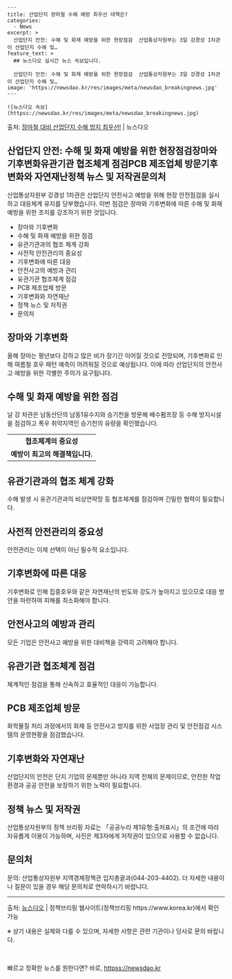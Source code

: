     ---
    title: 산업단지 장마철 수해 예방 최우선 대책은?
    categories:
      - News
    excerpt: >
      산업단지 안전: 수해 및 화재 예방을 위한 현장점검  산업통상자원부는 3일 강경성 1차관이 산업단지 수해 및…
    feature_text: >
      ## 뉴스다오 실시간 뉴스 속보입니다.
    
      산업단지 안전: 수해 및 화재 예방을 위한 현장점검  산업통상자원부는 3일 강경성 1차관이 산업단지 수해 및…
    image: 'https://newsdao.kr/res/images/meta/newsdao_breakingnews.jpg'
    ---
    
    ![뉴스다오 속보](httpss://newsdao.kr/res/images/meta/newsdao_breakingnews.jpg)

<p>출처: <a href="httpss://newsdao.kr/4578" rel="dofollow">장마철 대비 산업단지 수해 방지 최우선!</a> | 뉴스다오</p>

<h2 data-ke-size="size26">산업단지 안전: 수해 및 화재 예방을 위한 현장점검장마와 기후변화유관기관 협조체계 점검PCB 제조업체 방문기후변화와 자연재난정책 뉴스 및 저작권문의처</h2>
<p data-ke-size="size16">산업통상자원부 강경성 1차관은 산업단지 안전사고 예방을 위해 현장 안전점검을 실시하고 대응체계 유지를 당부했습니다. 이번 점검은 장마와 기후변화에 따른 수해 및 화재 예방을 위한 조치를 강조하기 위한 것입니다.</p>

<ul>
  <li>장마와 기후변화</li>
  <li>수해 및 화재 예방을 위한 점검</li>
  <li>유관기관과의 협조 체계 강화</li>
  <li>사전적 안전관리의 중요성</li>
  <li>기후변화에 따른 대응</li>
  <li>안전사고의 예방과 관리</li>
  <li>유관기관 협조체계 점검</li>
  <li>PCB 제조업체 방문</li>
  <li>기후변화와 자연재난</li>
  <li>정책 뉴스 및 저작권</li>
  <li>문의처</li>
</ul>

<h2 data-ke-size="size26">장마와 기후변화</h2>
<p data-ke-size="size16">올해 장마는 평년보다 강하고 많은 비가 장기간 이어질 것으로 전망되며, 기후변화로 인해 여름철 호우 패턴 예측이 어려워질 것으로 예상됩니다. 이에 따라 산업단지의 안전사고 예방을 위한 각별한 주의가 요구됩니다.</p>

<h2 data-ke-size="size26">수해 및 화재 예방을 위한 점검</h2>
<p data-ke-size="size16">날 강 차관은 남동산단의 남동1유수지와 승기천을 방문해 배수펌프장 등 수해 방지시설을 점검하고 폭우 취약지역인 승기천의 유량을 확인했습니다.</p>

<table>
  <tr>
    <td style="text-align: center; height: 17px;"><b>협조체계의 중요성</b></td>
  </tr>
  <tr>
    <td style="text-align: center; height: 17px;"><b>예방이 최고의 해결책입니다.</b></td>
  </tr>
</table>

<h2 data-ke-size="size26">유관기관과의 협조 체계 강화</h2>
<p data-ke-size="size16">수해 발생 시 유관기관과의 비상연락망 등 협조체계를 점검하며 긴밀한 협력이 필요합니다.</p>

<h2 data-ke-size="size26">사전적 안전관리의 중요성</h2>
<p data-ke-size="size16">안전관리는 이제 선택이 아닌 필수적 요소입니다.</p>

<h2 data-ke-size="size26">기후변화에 따른 대응</h2>
<p data-ke-size="size16">기후변화로 인해 집중호우와 같은 자연재난의 빈도와 강도가 높아지고 있으므로 대응 방안을 마련하여 피해를 최소화해야 합니다.</p>

<h2 data-ke-size="size26">안전사고의 예방과 관리</h2>
<p data-ke-size="size16">모든 기업은 안전사고 예방을 위한 대비책을 강력히 고려해야 합니다.</p>

<h2 data-ke-size="size26">유관기관 협조체계 점검</h2>
<p data-ke-size="size16">체계적인 점검을 통해 신속하고 효율적인 대응이 가능합니다.</p>

<h2 data-ke-size="size26">PCB 제조업체 방문</h2>
<p data-ke-size="size16">화학물질 처리 과정에서의 화재 등 안전사고 방지를 위한 사업장 관리 및 안전점검 시스템의 운영현황을 점검했습니다.</p>

<h2 data-ke-size="size26">기후변화와 자연재난</h2>
<p data-ke-size="size16">산업단지의 안전은 단지 기업의 문제뿐만 아니라 지역 전체의 문제이므로, 안전한 작업 환경과 공공 안전을 보장하기 위한 노력이 필요합니다.</p>

<h2 data-ke-size="size26">정책 뉴스 및 저작권</h2>
<p data-ke-size="size16">산업통상자원부의 정책 브리핑 자료는 「공공누리 제1유형:출처표시」의 조건에 따라 자유롭게 이용이 가능하며, 사진은 제3자에게 저작권이 있으므로 사용할 수 없습니다.</p>

<h2 data-ke-size="size26">문의처</h2>
<p data-ke-size="size16">문의: 산업통상자원부 지역경제정책관 입지총괄과(044-203-4402). 더 자세한 내용이나 질문이 있을 경우 해당 문의처로 연락하시기 바랍니다.</p>

<hr>
<p data-ke-size="size16">출처: <a href="httpss://newsdao.kr/4578">뉴스다오</a> | 정책브리핑 웹사이트(정책브리핑 https://www.korea.kr)에서 확인 가능</p>
<p data-ke-size="size16">※ 상기 내용은 실제와 다를 수 있으며, 자세한 사항은 관련 기관이나 당사로 문의 바랍니다.</p>
<p data-ke-size="size16">&nbsp;</p> 

빠르고 정확한 뉴스를 원한다면? 바로, <a href="httpss://newsdao.kr" rel="dofollow">httpss://newsdao.kr</a>


    